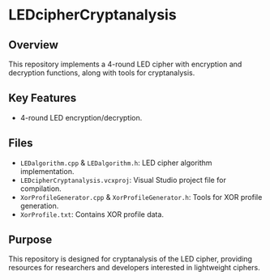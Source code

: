 # LEDcipherCryptanalysis

## Overview
This repository implements a 4-round LED cipher with encryption and decryption functions, along with tools for cryptanalysis.

## Key Features
- 4-round LED encryption/decryption.

## Files
- `LEDalgorithm.cpp` & `LEDalgorithm.h`: LED cipher algorithm implementation.
- `LEDcipherCryptanalysis.vcxproj`: Visual Studio project file for compilation.
- `XorProfileGenerator.cpp` & `XorProfileGenerator.h`: Tools for XOR profile generation.
- `XorProfile.txt`: Contains XOR profile data.

## Purpose
This repository is designed for cryptanalysis of the LED cipher, providing resources for researchers and developers interested in lightweight ciphers.
